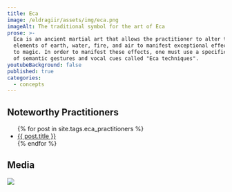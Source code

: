 ```yaml
---
title: Eca
image: /eldragiir/assets/img/eca.png
imageAlt: The traditional symbol for the art of Eca
prose: >-
  Eca is an ancient martial art that allows the practitioner to alter the
  elements of earth, water, fire, and air to manifest exceptional effects akin
  to magic. In order to manifest these effects, one must use a specific mixture
  of semantic gestures and vocal cues called "Eca techniques".
youtubeBackground: false
published: true
categories:
  - concepts
---
```


<h2>Noteworthy Practitioners</h2>
<ul>
{% for post in site.tags.eca_practitioners %}
  <li><a href="{{ post.url }}">{{ post.title }}</a></li>
{% endfor %}
</ul>

## Media

![](/eldragiir/assets/img/eca.png)

